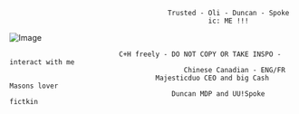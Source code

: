                                            Trusted - Oli - Duncan - Spoke
                                                     ic: ME !!!
![Image](https://github.com/user-attachments/assets/bcb16337-547e-420b-82c3-cc2996bc59d9)

                               C+H freely - DO NOT COPY OR TAKE INSPO - interact with me 
                                               Chinese Canadian - ENG/FR
                                        Majesticduo CEO and big Cash Masons lover
                                            Duncan MDP and UU!Spoke fictkin 
 
